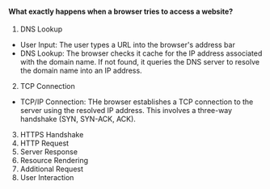 #### What exactly happens when a browser tries to access a website?
1. DNS Lookup
* User Input: The user types a URL into the browser's address bar
* DNS Lookup: The browser checks it cache for the IP address associated with the domain name. If not found, it queries the DNS server to resolve the domain name into an IP address.
2. TCP Connection
* TCP/IP Connection: THe browser establishes a TCP connection to the server using the resolved IP address. This involves a three-way handshake (SYN, SYN-ACK, ACK).

3. HTTPS Handshake
4. HTTP Request
5. Server Response
6. Resource Rendering
7. Additional Request
8. User Interaction 
